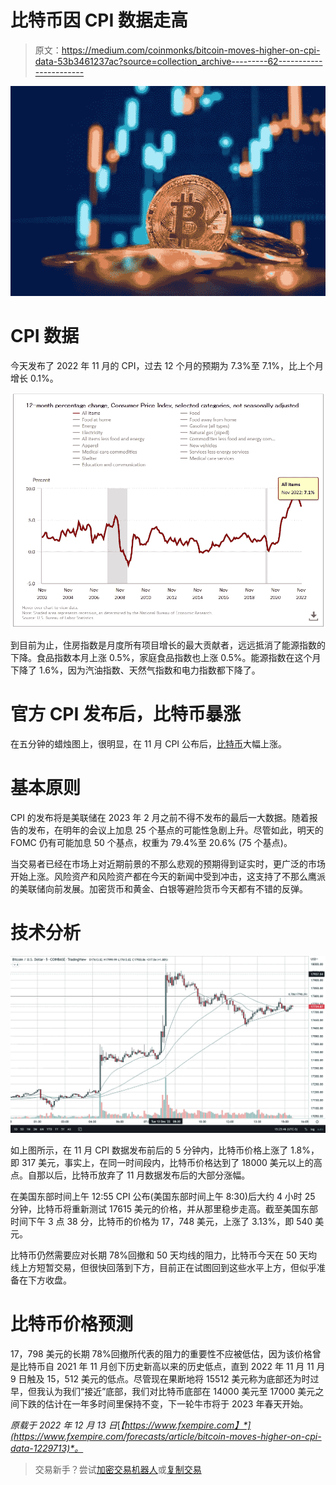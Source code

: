 # 比特币因 CPI 数据走高

> 原文：<https://medium.com/coinmonks/bitcoin-moves-higher-on-cpi-data-53b3461237ac?source=collection_archive---------62----------------------->

![](img/2742a71c47a64bfc4e2e002150e8a3dd.png)

# CPI 数据

今天发布了 2022 年 11 月的 CPI，过去 12 个月的预期为 7.3%至 7.1%，比上个月增长 0.1%。

![](img/a1652b12cb0e576fab0a47e952e993f2.png)

到目前为止，住房指数是月度所有项目增长的最大贡献者，远远抵消了能源指数的下降。食品指数本月上涨 0.5%，家庭食品指数也上涨 0.5%。能源指数在这个月下降了 1.6%，因为汽油指数、天然气指数和电力指数都下降了。

# 官方 CPI 发布后，比特币暴涨

在五分钟的蜡烛图上，很明显，在 11 月 CPI 公布后，[比特币](https://www.fxempire.com/crypto/btc)大幅上涨。

# 基本原则

CPI 的发布将是美联储在 2023 年 2 月之前不得不发布的最后一大数据。随着报告的发布，在明年的会议上加息 25 个基点的可能性急剧上升。尽管如此，明天的 FOMC 仍有可能加息 50 个基点，权重为 79.4%至 20.6% (75 个基点)。

当交易者已经在市场上对近期前景的不那么悲观的预期得到证实时，更广泛的市场开始上涨。风险资产和风险资产都在今天的新闻中受到冲击，这支持了不那么鹰派的美联储向前发展。加密货币和黄金、白银等避险货币今天都有不错的反弹。

# 技术分析

![](img/025b66bdb5d3cb9170f8ce5a2c34205d.png)

如上图所示，在 11 月 CPI 数据发布前后的 5 分钟内，比特币价格上涨了 1.8%，即 317 美元，事实上，在同一时间段内，比特币价格达到了 18000 美元以上的高点。自那以后，比特币放弃了 11 月数据发布后的大部分涨幅。

在美国东部时间上午 12:55 CPI 公布(美国东部时间上午 8:30)后大约 4 小时 25 分钟，比特币将重新测试 17615 美元的价格，并从那里稳步走高。截至美国东部时间下午 3 点 38 分，比特币的价格为 17，748 美元，上涨了 3.13%，即 540 美元。

比特币仍然需要应对长期 78%回撤和 50 天均线的阻力，比特币今天在 50 天均线上方短暂交易，但很快回落到下方，目前正在试图回到这些水平上方，但似乎准备在下方收盘。

# 比特币价格预测

17，798 美元的长期 78%回撤所代表的阻力的重要性不应被低估，因为该价格曾是比特币自 2021 年 11 月创下历史新高以来的历史低点，直到 2022 年 11 月 11 月 9 日触及 15，512 美元的低点。尽管现在果断地将 15512 美元称为底部还为时过早，但我认为我们“接近”底部，我们对比特币底部在 14000 美元至 17000 美元之间下跌的估计在一年多时间里保持不变，下一轮牛市将于 2023 年春天开始。

*原载于 2022 年 12 月 13 日*[*【https://www.fxempire.com】*](https://www.fxempire.com/forecasts/article/bitcoin-moves-higher-on-cpi-data-1229713)*。*

> 交易新手？尝试[加密交易机器人](/coinmonks/crypto-trading-bot-c2ffce8acb2a)或[复制交易](/coinmonks/top-10-crypto-copy-trading-platforms-for-beginners-d0c37c7d698c)